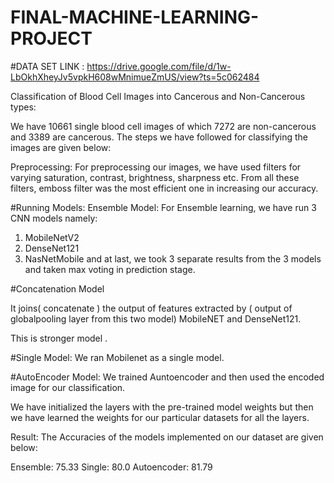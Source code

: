 # FINAL-MACHINE-LEARNING-PROJECT

#DATA SET LINK : https://drive.google.com/file/d/1w-LbOkhXheyJv5vpkH608wMnimueZmUS/view?ts=5c062484


Classification of Blood Cell Images into Cancerous and Non-Cancerous types:


We have 10661 single blood cell images of which 7272 are non-cancerous and 3389 are cancerous. The steps we have followed for classifying the images are given below:

Preprocessing:
For preprocessing our images, we have used filters for varying saturation, contrast, brightness, sharpness etc. From all these filters, emboss filter was the most efficient one in increasing our accuracy.


#Running Models:
Ensemble Model:
For Ensemble learning, we have run 3 CNN models namely:
1. MobileNetV2
2. DenseNet121
3. NasNetMobile
and at last, we took 3 separate results from the 3 models and taken max voting in prediction stage.

#Concatenation Model 

It joins( concatenate ) the output of features extracted by ( output  of globalpooling layer from this two model)   MobileNET and   DenseNet121. 

This is stronger model .


#Single Model:
We ran Mobilenet as a single model.

#AutoEncoder Model:
We trained Auntoencoder and then used the encoded image for our classification.

We have initialized the layers with the pre-trained model weights but then we have learned the weights for our particular datasets for all the layers.


Result:
The Accuracies of the models implemented on our dataset are given below:

Ensemble: 75.33
Single: 80.0
Autoencoder: 81.79
